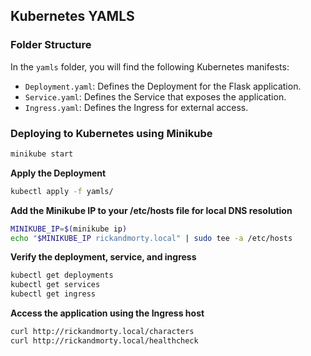 ## Kubernetes YAMLS

### Folder Structure

In the `yamls` folder, you will find the following Kubernetes manifests:

- `Deployment.yaml`: Defines the Deployment for the Flask application.
- `Service.yaml`: Defines the Service that exposes the application.
- `Ingress.yaml`: Defines the Ingress for external access.

### Deploying to Kubernetes using Minikube
```bash
minikube start
```
 **Apply the Deployment**

   ```bash
kubectl apply -f yamls/
```
**Add the Minikube IP to your /etc/hosts file for local DNS resolution**
```bash
MINIKUBE_IP=$(minikube ip)
echo "$MINIKUBE_IP rickandmorty.local" | sudo tee -a /etc/hosts
```
 **Verify the deployment, service, and ingress**
```bash
kubectl get deployments
kubectl get services
kubectl get ingress
```
**Access the application using the Ingress host**
```bash
curl http://rickandmorty.local/characters
curl http://rickandmorty.local/healthcheck
```

